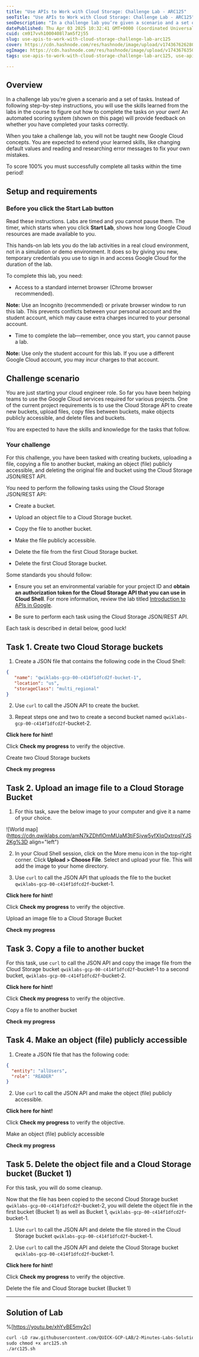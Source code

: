 ```yaml
---
title: "Use APIs to Work with Cloud Storage: Challenge Lab - ARC125"
seoTitle: "Use APIs to Work with Cloud Storage: Challenge Lab - ARC125"
seoDescription: "In a challenge lab you’re given a scenario and a set of tasks. Instead of following step-by-step instructions, you will use the skills learned from the labs"
datePublished: Thu Apr 03 2025 10:32:41 GMT+0000 (Coordinated Universal Time)
cuid: cm917vvh1000408l7am5f2j55
slug: use-apis-to-work-with-cloud-storage-challenge-lab-arc125
cover: https://cdn.hashnode.com/res/hashnode/image/upload/v1743676262800/30b41bd2-3530-4355-aa2e-01ca8d906ae2.png
ogImage: https://cdn.hashnode.com/res/hashnode/image/upload/v1743676350455/598ecbad-97ad-4bbe-a3b7-f2275c856eba.png
tags: use-apis-to-work-with-cloud-storage-challenge-lab-arc125, use-apis-to-work-with-cloud-storage-challenge-lab, arc125

---
```


## Overview

In a challenge lab you’re given a scenario and a set of tasks. Instead of following step-by-step instructions, you will use the skills learned from the labs in the course to figure out how to complete the tasks on your own! An automated scoring system (shown on this page) will provide feedback on whether you have completed your tasks correctly.

When you take a challenge lab, you will not be taught new Google Cloud concepts. You are expected to extend your learned skills, like changing default values and reading and researching error messages to fix your own mistakes.

To score 100% you must successfully complete all tasks within the time period!

## Setup and requirements

### Before you click the Start Lab button

Read these instructions. Labs are timed and you cannot pause them. The timer, which starts when you click **Start Lab**, shows how long Google Cloud resources are made available to you.

This hands-on lab lets you do the lab activities in a real cloud environment, not in a simulation or demo environment. It does so by giving you new, temporary credentials you use to sign in and access Google Cloud for the duration of the lab.

To complete this lab, you need:

* Access to a standard internet browser (Chrome browser recommended).
    

**Note:** Use an Incognito (recommended) or private browser window to run this lab. This prevents conflicts between your personal account and the student account, which may cause extra charges incurred to your personal account.

* Time to complete the lab—remember, once you start, you cannot pause a lab.
    

**Note:** Use only the student account for this lab. If you use a different Google Cloud account, you may incur charges to that account.

## Challenge scenario

You are just starting your cloud engineer role. So far you have been helping teams to use the Google Cloud services required for various projects. One of the current project requirements is to use the Cloud Storage API to create new buckets, upload files, copy files between buckets, make objects publicly accessible, and delete files and buckets.

You are expected to have the skills and knowledge for the tasks that follow.

### Your challenge

For this challenge, you have been tasked with creating buckets, uploading a file, copying a file to another bucket, making an object (file) publicly accessible, and deleting the original file and bucket using the Cloud Storage JSON/REST API.

You need to perform the following tasks using the Cloud Storage JSON/REST API:

* Create a bucket.
    
* Upload an object file to a Cloud Storage bucket.
    
* Copy the file to another bucket.
    
* Make the file publicly accessible.
    
* Delete the file from the first Cloud Storage bucket.
    
* Delete the first Cloud Storage bucket.
    

Some standards you should follow:

* Ensure you set an environmental variable for your project ID and **obtain an authorization token for the Cloud Storage API that you can use in Cloud Shell**. For more information, review the lab titled [Introduction to APIs in Google](https://www.cloudskillsboost.google/catalog_lab/1342).
    
* Be sure to perform each task using the Cloud Storage JSON/REST API.
    

Each task is described in detail below, good luck!

## Task 1. Create two Cloud Storage buckets

1. Create a JSON file that contains the following code in the Cloud Shell:
    

```json
{  
   "name": "qwiklabs-gcp-00-c414f1dfcd2f-bucket-1",
   "location": "us",
   "storageClass": "multi_regional"
}
```

2. Use `curl` to call the JSON API to create the bucket.
    
3. Repeat steps one and two to create a second bucket named `qwiklabs-gcp-00-c414f1dfcd2f`\-bucket-2.
    

**Click here for hint!**

Click **Check my progress** to verify the objective.

Create two Cloud Storage buckets

**Check my progress**

## Task 2. Upload an image file to a Cloud Storage Bucket

1. For this task, save the below image to your computer and give it a name of your choice.
    

![World map](https://cdn.qwiklabs.com/amN7kZDhflOmMUaM3tiFSjyw5yfXIqOxtrpslYJS2Kg%3D align="left")

2. In your Cloud Shell session, click on the More menu icon in the top-right corner. Click **Upload &gt; Choose File**. Select and upload your file. This will add the image to your home directory.
    
3. Use `curl` to call the JSON API that uploads the file to the bucket `qwiklabs-gcp-00-c414f1dfcd2f`\-bucket-1.
    

**Click here for hint!**

Click **Check my progress** to verify the objective.

Upload an image file to a Cloud Storage Bucket

**Check my progress**

## Task 3. Copy a file to another bucket

For this task, use `curl` to call the JSON API and copy the image file from the Cloud Storage bucket `qwiklabs-gcp-00-c414f1dfcd2f`\-bucket-1 to a second bucket, `qwiklabs-gcp-00-c414f1dfcd2f`\-bucket-2.

**Click here for hint!**

Click **Check my progress** to verify the objective.

Copy a file to another bucket

**Check my progress**

## Task 4. Make an object (file) publicly accessible

1. Create a JSON file that has the following code:
    

```json
{
  "entity": "allUsers",
  "role": "READER"
}
```

2. Use `curl` to call the JSON API and make the object (file) publicly accessible.
    

**Click here for hint!**

Click **Check my progress** to verify the objective.

Make an object (file) publicly accessible

**Check my progress**

## Task 5. Delete the object file and a Cloud Storage bucket (Bucket 1)

For this task, you will do some cleanup.

Now that the file has been copied to the second Cloud Storage bucket `qwiklabs-gcp-00-c414f1dfcd2f`\-bucket-2, you will delete the object file in the first bucket (Bucket 1) as well as Bucket 1, `qwiklabs-gcp-00-c414f1dfcd2f`\-bucket-1.

1. Use `curl` to call the JSON API and delete the file stored in the Cloud Storage bucket `qwiklabs-gcp-00-c414f1dfcd2f`\-bucket-1.
    
2. Use `curl` to call the JSON API and delete the Cloud Storage bucket `qwiklabs-gcp-00-c414f1dfcd2f`\-bucket-1.
    

**Click here for hint!**

Click **Check my progress** to verify the objective.

Delete the file and Cloud Storage bucket (Bucket 1)

---

## Solution of Lab

%[https://youtu.be/xhYvBE5my2c] 

```apache
curl -LO raw.githubusercontent.com/QUICK-GCP-LAB/2-Minutes-Labs-Solutions/main/Use%20APIs%20to%20Work%20with%20Cloud%20Storage%20Challenge%20Lab/arc125.sh
sudo chmod +x arc125.sh
./arc125.sh
```